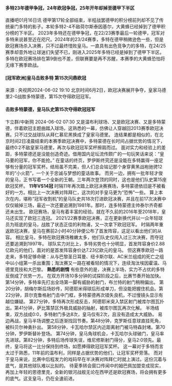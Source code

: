#### 多特23年德甲争冠，24年欧冠争冠，25年开年却掉至德甲下半区
直播吧01月16日讯 德甲第17轮全部结束，半程战罢德甲的积分榜前列却不见了传统豪门多特的影子。本轮多特2-4不敌荷尔斯泰因基尔，大黄蜂已经掉到了德甲积分榜的下半区。
2023年多特还在德甲争冠，在22/23赛季最后一轮德甲，冠军对多特来说甚至近在咫尺。2024年的23/24赛季，多特在德甲稍微逊色一些，但是欧冠赛场杀入决赛，只不过最终惜败皇马。一直具有出色竞争力的多特，在24/25赛季却意外地让球迷们失望不已，刚进入2025年多特已经是掉到了德甲下半区。
多特在欧冠赛场排在第9倒也不差，但联赛要是再不苏醒，本赛季的大黄蜂恐怕将无缘下赛季欧战。

#### [冠军欧洲]皇马击败多特 第15次问鼎欧冠
来源 : 央视网2024-06-02 19:10
北京时间6月2日，欧冠决赛展开争夺，皇家马德里2-0战胜多特蒙德，第15次夺得欧冠冠军。

#### 击败多特蒙德，皇马队史第15次夺得欧冠冠军
卞立群/中新网 2024-06-02 07:30
又是温布利球场、又是欧冠决赛、又是多特蒙德，伴着欧冠主题曲踏入球场，这熟悉的一幕，仿佛让人穿越回2013赛季欧冠决赛。只不过交战球队从拜仁慕尼黑换成了皇家马德里。
连结果都是相似的，在北京时间2日凌晨结束的本赛季欧冠决赛中，多特蒙德在长时间占据优势的情况下，最终0:2不敌皇家马德里，再次与欧冠冠军奖杯擦肩而过。
面对实力和经验上的差距，多特蒙德还是没能创造奇迹。借用国内足坛流传颇广的一句玩笑话来说：“皇马要的冠军，你不能抢。”
在童话的终页，罗伊斯终究还是没能在多特赢得一座足够有分量的冠军奖杯。结局虽不完美，但人们总会铭记那个身穿黄黑战袍驰骋12年的“小火箭”，一个关于忠诚与梦想的童话故事。
而另一边，拥有一批年轻才俊的皇马，正书写着一个全新的王朝。三年两次登顶的同时，这也是他们队史第15座欧冠奖杯。
**11年VS14冠**
时隔11年再次踏上欧冠决赛赛场，多特蒙德依旧是不被看好的一方。相比上一次决赛对阵拜仁，这次的对手皇马更为“恐怖”一些。
算上本次在内，堪称“冠军收割机”的皇马队史共18次打进欧冠决赛，并且在前17次决赛中仅仅输掉三场，最近一次还要追溯到1981年。那时，连多特蒙德主帅泰尔齐奇都还未出生。
欧冠赛场，皇马有着丰富的经验。就在不久前的2016年至2018年，皇马还实现了欧冠三连冠。
2021/22赛季欧冠决赛，正在更新换代并以一众年轻球员为班底的皇马，战胜了状态正佳的利物浦，又一次拿下欧冠冠军。
时隔两年重返欧冠决赛，皇马在赛前2小时40分钟便公布了首发阵容，这足以看出他们的从容。
相比皇马，多特在欧冠赛场稚嫩太多，他们队史仅闯入过三次决赛，而夺冠还要追溯到1997年。
球队实力对比上，多特劣势也十分明显，首发阵容身价2.88亿欧元的他们，面对的是首发阵容身价达7.23亿欧元的皇马。
但这赛季欧冠一路走来，多特足够命硬：从与巴黎圣日耳曼、纽卡斯尔联、AC米兰组成的死亡之组中以小组第一杀出重围；淘汰赛又一路在被看轻的情况下，连续淘汰埃因霍温、马德里竞技和大巴黎。
**熟悉的剧情**
有些意外的是，决赛上半场，实力不占优的多特反倒成了优势一方。
在双方开场10多分钟的试探阶段之后，比赛节奏开始加快。第14分钟，多特率先打出全场第一脚有威胁的射门，布兰特的射门稍稍偏出。
第20分钟，胡梅尔斯后场妙传，阿德耶米得球后形成单刀，但没能把握住机会。第22分钟，菲尔克鲁格射门击中门框，多特蒙德再次错失良机，不过慢镜头显示有越位嫌疑。
第27分钟，多特再次形成反击，阿德耶米突入禁区射门被库尔图瓦扑出。第41分钟，萨比策禁区外极具威胁的抽射，被库尔图瓦再次化解。
半场结束，双方战成0:0，多特射门多达8次，皇马仅有2次，且没有造成太大威胁。
易边再战，皇马半场调整之后逐渐找回节奏。第48分钟，克罗斯任意球直挂死角，被科贝尔神勇扑出。
第58分钟，卡瓦哈尔禁区内近距离射门被马特森封堵。第70分钟，罗伊斯替补登场。
第74分钟，皇马角球机会，卡瓦哈尔头球破门，皇马率先进球。第82分钟，多特后场传球失误，维尼修斯射门得分，皇马2:0领先。最终，皇马将这一比分保持到终场，如愿捧得欧冠冠军奖杯。
这一幕对于多特而言太过于熟悉，11年前的温布利，同样是占据优势的他们，让冠军奖杯旁落。
而对于皇马来说，比赛中后程发力的戏码早在半决赛对阵拜仁时就上演过。这份沉着与底气，是其他球队难以比拟的。
待夏季转会窗口传闻中的姆巴佩加盟变成现实，再加上年轻的恩德里克，全新的银河战舰无论在西甲还是欧冠赛场，将会拥有更多的底气。这支皇马，仍在全速前进。